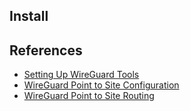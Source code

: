 ## Install

## References

- [Setting Up WireGuard Tools](https://medium.com/@headquartershq/setting-up-wireguard-on-a-mac-8a121bfe9d86)
- [WireGuard Point to Site Configuration](https://www.procustodibus.com/blog/2020/11/wireguard-point-to-site-config/)
- [WireGuard Point to Site Routing](https://www.procustodibus.com/blog/2021/04/wireguard-point-to-site-routing/)